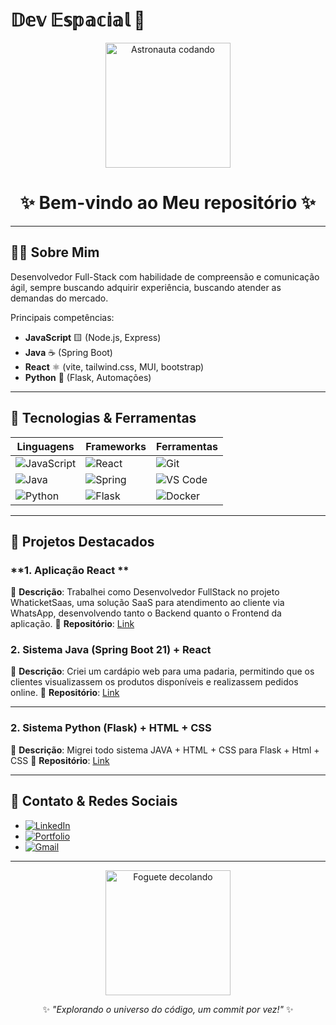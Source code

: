 # 𝔻𝕖𝕧 𝔼𝕤𝕡𝕒𝕔𝕚𝕒𝕝 🚀  

<div align="center">  
  <img src="https://media1.giphy.com/media/v1.Y2lkPTc5MGI3NjExb2w0M3lsc2FjdDRocmx6a3VhMXRvZ20wdXJjbzZnc2RpdTU0MnhyNCZlcD12MV9pbnRlcm5hbF9naWZfYnlfaWQmY3Q9Zw/78XCFBGOlS6keY1Bil/giphy.gif" width="200" alt="Astronauta codando">  
  <h1>✨ Bem-vindo ao Meu repositório ✨</h1>  
</div>  

---

## **👨‍💻 Sobre Mim**  

Desenvolvedor Full-Stack com habilidade de compreensão e comunicação ágil, sempre buscando adquirir experiência, buscando atender as demandas do mercado.  

Principais competências:   

- **JavaScript** 🟨 (Node.js, Express)  
- **Java** ☕ (Spring Boot)  
- **React** ⚛️ (vite, tailwind.css, MUI, bootstrap)  
- **Python** 🐍 (Flask, Automações)  

---

## **🚀 Tecnologias & Ferramentas**  

| **Linguagens**       | **Frameworks**        | **Ferramentas**         |  
|----------------------|-----------------------|-------------------------|  
| ![JavaScript](https://img.shields.io/badge/JavaScript-F7DF1E?style=for-the-badge&logo=javascript&logoColor=black) | ![React](https://img.shields.io/badge/React-61DAFB?style=for-the-badge&logo=react&logoColor=black) | ![Git](https://img.shields.io/badge/Git-F05032?style=for-the-badge&logo=git&logoColor=white) |  
| ![Java](https://img.shields.io/badge/Java-007396?style=for-the-badge&logo=java&logoColor=white) | ![Spring](https://img.shields.io/badge/Spring-6DB33F?style=for-the-badge&logo=spring&logoColor=white) | ![VS Code](https://img.shields.io/badge/VS_Code-007ACC?style=for-the-badge&logo=visual-studio-code&logoColor=white) |  
| ![Python](https://img.shields.io/badge/Python-3776AB?style=for-the-badge&logo=python&logoColor=white) | ![Flask](https://img.shields.io/badge/Flask-000000?style=for-the-badge&logo=flask&logoColor=white) | ![Docker](https://img.shields.io/badge/Docker-2496ED?style=for-the-badge&logo=docker&logoColor=white) |  

---

## **🌌 Projetos Destacados**  

### **1. Aplicação React **  
📌 **Descrição**: Trabalhei como Desenvolvedor FullStack no projeto WhaticketSaas, uma solução SaaS para atendimento ao cliente via WhatsApp, desenvolvendo tanto o Backend quanto o Frontend da aplicação. 
🔗 **Repositório**: [Link](https://app.servidoratendezap.click/login)  

### **2. Sistema Java (Spring Boot 21) + React**  
📌 **Descrição**: Criei um cardápio web para uma padaria, permitindo que os clientes visualizassem os produtos disponíveis e realizassem pedidos online.
🔗 **Repositório**: [Link](#)  

---

### **2. Sistema Python (Flask) + HTML + CSS**  
📌 **Descrição**: Migrei todo sistema JAVA + HTML + CSS para Flask + Html + CSS
🔗 **Repositório**: [Link](https://flask-food-app.onrender.com)  

---

## **📡 Contato & Redes Sociais**  

- [![LinkedIn](https://img.shields.io/badge/LinkedIn-0077B5?style=for-the-badge&logo=linkedin&logoColor=white)](https://www.linkedin.com/in/alisson-almeida-de-oliveira-3406bb347/)  
- [![Portfolio](https://img.shields.io/badge/Portfolio-F5D742?style=for-the-badge&logo=vercel&logoColor=F5D742&color=000000&labelColor=000000)](https://alissondev.vercel.app/)  
- [![Gmail](https://img.shields.io/badge/Gmail-D14836?style=for-the-badge&logo=gmail&logoColor=white)](mailto:almeidadeoliveiraalisson04@gmail.com) 

---

<div align="center">  
  <img src= "https://media4.giphy.com/media/v1.Y2lkPTc5MGI3NjExOHJrZzR1NnNuMWh6dHU2cjk4bDM0ajU0ZzF4cDgyOWU4ZXFlMHFmYiZlcD12MV9pbnRlcm5hbF9naWZfYnlfaWQmY3Q9Zw/xTkcEQACH24SMPxIQg/giphy.gif" width="200" alt="Foguete decolando">  
  <p>✨ <em>"Explorando o universo do código, um commit por vez!"</em> ✨</p>  
</div>  
